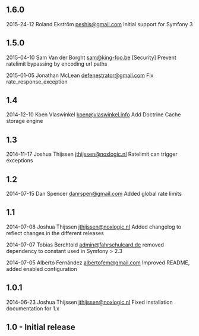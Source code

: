 ## 1.6.0

2015-24-12  Roland Ekström <peshis@gmail.com>
	Initial support for Symfony 3

## 1.5.0

2015-04-10  Sam Van der Borght <sam@king-foo.be>
	[Security] Prevent ratelimit bypassing by encoding url paths

2015-01-05  Jonathan McLean <defenestrator@gmail.com>
	Fix rate_response_exception

## 1.4

2014-12-10  Koen Vlaswinkel <koen@vlaswinkel.info>
	Add Doctrine Cache storage engine

## 1.3

2014-11-17  Joshua Thijssen <jthijssen@noxlogic.nl>
	Ratelimit can trigger exceptions

## 1.2
2014-07-15  Dan Spencer  <danrspen@gmail.com>
	Added global rate limits

## 1.1
2014-07-08  Joshua Thijssen  <jthijssen@noxlogic.nl>
	Added changelog to reflect changes in the different releases
	
2014-07-07  Tobias Berchtold  <admin@fahrschulcard.de>
	removed dependency to constant used in Symfony > 2.3

2014-07-05  Alberto Fernández  <albertofem@gmail.com>
	Improved README, added enabled configuration

## 1.0.1
2014-06-23  Joshua Thijssen  <jthijssen@noxlogic.nl>
	Fixed installation documentation for 1.x

## 1.0 - Initial release
